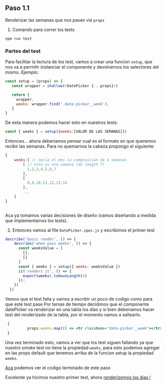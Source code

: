 ## Paso 1.1
Renderizar las semanas que nos pasen via `props`
1) Comando para correr los tests
```
npm run test
```

### Partes del test
 
Para facilitar la lectura de los test, vamos a crear una funcion `setup`, que nos va a permitir instanciar el componente y devolvernos los selectores del mismo.
Ejemplo:

```js
const setup = (props) => {
   const wrapper = shallow(<DatePicker {...props}>)

   return {
     wrapper,
     weeks: wrapper.find('.date-picker__week'),
   }
}
```

De esta manera podemos hacer esto en nuestros tests:
```js
const { weeks } = setup({weeks:[VALOR DE LAS SEMANAS]})
```

Entonces... ahora deberiamos pensar cual es el formato en que queremos recibir las semanas. Para no quemarnos la cabeza propongo el siguiente:

```js
{
    weeks:[ // seria el mes la composicion de 4 semanas
        [ // esto es una semana (de length 7)
          1,2,3,4,5,6,7
        ],
        [
          8,9,10,11,12,13,14
        ],
        ...
    ]
}
    
```
Aca ya tomamos varias decisiones de diseño (vamos diseñando a medida que implementamos los tests).

2) Entonces vamos al file `DatePicker.spec.js` y escribimos el primer test

```js
describe('basic render', () => {
    describe('when pass weeks', () => {
      const weeksValue = [
        [],
        []
      ]
      const { weeks } = setup({ weeks: weeksValue })
      it('renders it', () => {
        expect(weeks).toHaveLength(2)
      });
    })
  })
```

Vemos que el test falla y vamos a escribir un poco de codigo como para que este test pase
Por temas de tiempo decidimos que el componente datePicker va renderizar en una tabla los dias y si bien deberiamos hacer test del renderizado de la tabla, por el momento vamos a saltearlo.

```jsx
 {
          props.weeks.map(() => <tr className="date-picker__week"></tr>)
 }
 ```

Una vez terminado esto, vamos a ver que los test siguen fallando ya que nuestro smoke test no tiene la propiedad `weeks`, para esto podemos agregar en las props default que tenemos arriba de la funcion setup la propiedad `weeks`.

[Aca](https://github.com/Guusy/tdd-workshop-quickstart/commit/472ccc1c308b4890597ce7ae306a522b1c18d9de) podemos ver el codigo terminado de este paso

Excelente ya hicimos nuestro primer test, ahora [renderizemos los dias !](./paso-1.2.md)


